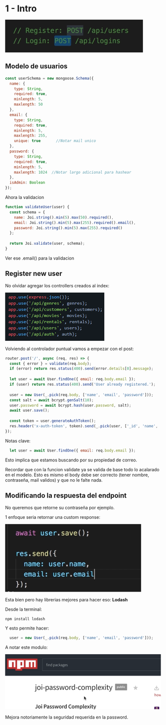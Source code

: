 # 1 - Intro

![](../../../.gitbook/assets/imagen%20%28651%29.png)

## Modelo de usuarios

```javascript
const userSchema = new mongoose.Schema({
  name: {
    type: String,
    required: true,
    minlength: 5,
    maxlength: 50
  },
  email: {
    type: String,
    required: true,
    minlength: 5,
    maxlength: 255,
    unique: true       //Notar mail unico
  },
  password: {
    type: String,
    required: true,
    minlength: 5,
    maxlength: 1024  //Notar largo adicional para hashear
  },
  isAdmin: Boolean
});
```

Ahora la validacion

```javascript
function validateUser(user) {
  const schema = {
    name: Joi.string().min(5).max(50).required(),
    email: Joi.string().min(5).max(255).required().email(),
    password: Joi.string().min(5).max(255).required()
  };

  return Joi.validate(user, schema);
}
```

Ver ese .email\(\) para la validacion

## Register new user

No olvidar agregar los controllers creados al index:

![](../../../.gitbook/assets/imagen%20%28653%29.png)

Volviendo al controlador puntual vamos a empezar con el post:

```javascript
router.post('/', async (req, res) => {
  const { error } = validate(req.body); 
  if (error) return res.status(400).send(error.details[0].message);

  let user = await User.findOne({ email: req.body.email });
  if (user) return res.status(400).send('User already registered.');

  user = new User(_.pick(req.body, ['name', 'email', 'password']));
  const salt = await bcrypt.genSalt(10);
  user.password = await bcrypt.hash(user.password, salt);
  await user.save();

  const token = user.generateAuthToken();
  res.header('x-auth-token', token).send(_.pick(user, ['_id', 'name', 'email']));
});

```

Notas clave:

```javascript
  let user = await User.findOne({ email: req.body.email });
```

Esto implica que estamos buscando por su propiedad de correo.

Recordar que con la funcion validate ya se valida de base todo lo acalarado en el modelo. Esto es mismo el body debe ser correcto \(tener nombre, contraseña, mail validos\) y que no le falte nada.

## Modificando la respuesta del endpoint

No queremos que retorne su contraseña por ejemplo.

1 enfoque seria retornar una custom response:

![](../../../.gitbook/assets/imagen%20%28650%29.png)

Esta bien pero hay librerias mejores para hacer eso: **Lodash**

Desde la terminal: 

```javascript
npm install lodash
```

Y esto permite hacer:

```javascript
  user = new User(_.pick(req.body, ['name', 'email', 'password']));
```

A notar este modulo:

![](../../../.gitbook/assets/imagen%20%28649%29.png)

Mejora notoriamente la seguridad requerida en la password.





